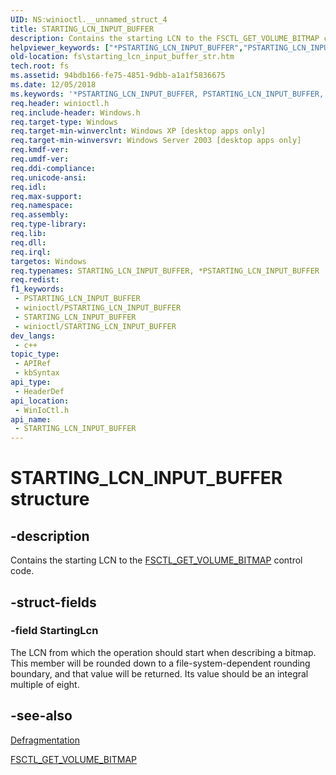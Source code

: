 ```yaml
---
UID: NS:winioctl.__unnamed_struct_4
title: STARTING_LCN_INPUT_BUFFER
description: Contains the starting LCN to the FSCTL_GET_VOLUME_BITMAP control code.
helpviewer_keywords: ["*PSTARTING_LCN_INPUT_BUFFER","PSTARTING_LCN_INPUT_BUFFER","PSTARTING_LCN_INPUT_BUFFER structure pointer [Files]","STARTING_LCN_INPUT_BUFFER","STARTING_LCN_INPUT_BUFFER structure [Files]","_win32_starting_lcn_input_buffer_str","base.starting_lcn_input_buffer_str","fs.starting_lcn_input_buffer_str","winioctl/PSTARTING_LCN_INPUT_BUFFER","winioctl/STARTING_LCN_INPUT_BUFFER"]
old-location: fs\starting_lcn_input_buffer_str.htm
tech.root: fs
ms.assetid: 94bdb166-fe75-4851-9dbb-a1a1f5836675
ms.date: 12/05/2018
ms.keywords: '*PSTARTING_LCN_INPUT_BUFFER, PSTARTING_LCN_INPUT_BUFFER, PSTARTING_LCN_INPUT_BUFFER structure pointer [Files], STARTING_LCN_INPUT_BUFFER, STARTING_LCN_INPUT_BUFFER structure [Files], _win32_starting_lcn_input_buffer_str, base.starting_lcn_input_buffer_str, fs.starting_lcn_input_buffer_str, winioctl/PSTARTING_LCN_INPUT_BUFFER, winioctl/STARTING_LCN_INPUT_BUFFER'
req.header: winioctl.h
req.include-header: Windows.h
req.target-type: Windows
req.target-min-winverclnt: Windows XP [desktop apps only]
req.target-min-winversvr: Windows Server 2003 [desktop apps only]
req.kmdf-ver: 
req.umdf-ver: 
req.ddi-compliance: 
req.unicode-ansi: 
req.idl: 
req.max-support: 
req.namespace: 
req.assembly: 
req.type-library: 
req.lib: 
req.dll: 
req.irql: 
targetos: Windows
req.typenames: STARTING_LCN_INPUT_BUFFER, *PSTARTING_LCN_INPUT_BUFFER
req.redist: 
f1_keywords:
 - PSTARTING_LCN_INPUT_BUFFER
 - winioctl/PSTARTING_LCN_INPUT_BUFFER
 - STARTING_LCN_INPUT_BUFFER
 - winioctl/STARTING_LCN_INPUT_BUFFER
dev_langs:
 - c++
topic_type:
 - APIRef
 - kbSyntax
api_type:
 - HeaderDef
api_location:
 - WinIoCtl.h
api_name:
 - STARTING_LCN_INPUT_BUFFER
---
```


# STARTING_LCN_INPUT_BUFFER structure


## -description

Contains the starting LCN to the 
<a href="https://docs.microsoft.com/windows/desktop/api/winioctl/ni-winioctl-fsctl_get_volume_bitmap">FSCTL_GET_VOLUME_BITMAP</a> control code.

## -struct-fields

### -field StartingLcn

The LCN from which the operation should start when describing a bitmap. This member will be rounded down to a file-system-dependent rounding boundary, and that value will be returned. Its  value should be an integral multiple of eight.

## -see-also

<a href="https://docs.microsoft.com/windows/desktop/FileIO/defragmenting-files">Defragmentation</a>



<a href="https://docs.microsoft.com/windows/desktop/api/winioctl/ni-winioctl-fsctl_get_volume_bitmap">FSCTL_GET_VOLUME_BITMAP</a>

